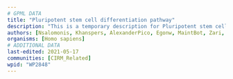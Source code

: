 ```yaml
---
# GPML DATA
title: "Pluripotent stem cell differentiation pathway"
description: "This is a temporary description for Pluripotent stem cell differentiation pathway"
authors: [Nsalomonis, Khanspers, AlexanderPico, Egonw, MaintBot, Zari, Susan, DeSl, Ddigles, Fehrhart, Eweitz]
organisms: [Homo sapiens]
# ADDITIONAL DATA
last-edited: 2021-05-17
communities: [CIRM_Related]
wpid: "WP2848"
---
```

